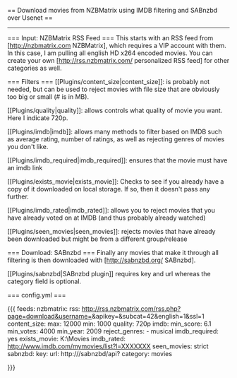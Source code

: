 == Download movies from NZBMatrix using IMDB filtering and SABnzbd over Usenet ==

----

=== Input: NZBMatrix RSS Feed ===
This starts with an RSS feed from [http://nzbmatrix.com NZBMatrix], which requires a VIP account with them. In this case, I am pulling all english HD x264 encoded movies. You can create your own [http://rss.nzbmatrix.com/ personalized RSS feed] for other categories as well. 

=== Filters ===
[[Plugins/content_size|content_size]]: is probably not needed, but can be used to reject movies with file size that are obviously too big or small (# is in MB). 

[[Plugins/quality|quality]]: allows controls what quality of movie you want. Here I indicate 720p.

[[Plugins/imdb|imdb]]: allows many methods to filter based on IMDB such as average rating, number of ratings, as well as rejecting genres of movies you don't like.

[[Plugins/imdb_required|imdb_required]]: ensures that the movie must have an imdb link

[[Plugins/exists_movie|exists_movie]]: Checks to see if you already have a copy of it downloaded on local storage. If so, then it doesn't pass any further. 

[[Plugins/imdb_rated|imdb_rated]]: allows you to reject movies that you have already voted on at IMDB (and thus probably already watched)

[[Plugins/seen_movies|seen_movies]]: rejects movies that have already been downloaded but might be from a different group/release

=== Download: SABnzbd ===
Finally any movies that make it through all filtering is then downloaded with [http://sabnzbd.org/ SABnzbd].

[[Plugins/sabnzbd|SABnzbd plugin]] requires key and url whereas the category field is optional. 


=== config.yml ===

{{{
feeds:
  nzbmatrix:
    rss: http://rss.nzbmatrix.com/rss.php?page=download&username=<username>&apikey=<your ip key>&subcat=42&english=1&ssl=1
    content_size: 
      max: 12000
      min: 1000
    quality: 720p
    imdb:
      min_score: 6.1
      min_votes: 4000
      min_year: 2009
      reject_genres:
        - musical
    imdb_required: yes
    exists_movie: K:\Movies
    imdb_rated: http://www.imdb.com/mymovies/list?l=XXXXXXX
    seen_movies: strict
    sabnzbd:
      key: <your sabnzbd api key>
      url: http://<your ip>/sabnzbd/api?
      category: movies

}}}
